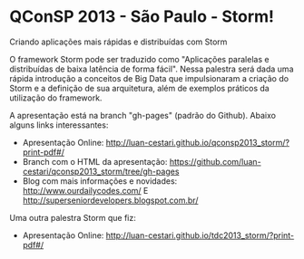 QConSP 2013 - São Paulo - Storm! 
=============================

Criando aplicações mais rápidas e distribuídas com Storm

O framework Storm pode ser traduzido como "Aplicações paralelas e distribuídas de baixa latência de forma fácil". Nessa palestra será
dada uma rápida introdução a conceitos de Big Data que impulsionaram a criação do Storm e a definição de sua arquitetura, além de exemplos
práticos da utilização do framework.

A apresentação está na branch "gh-pages" (padrão do Github). Abaixo alguns links interessantes:

- Apresentação Online: http://luan-cestari.github.io/qconsp2013_storm/?print-pdf#/
- Branch com o HTML da apresentação: https://github.com/luan-cestari/qconsp2013_storm/tree/gh-pages
- Blog com mais informações e novidades: http://www.ourdailycodes.com/   E     http://superseniordevelopers.blogspot.com.br/

Uma outra palestra Storm que fiz:

- Apresentação Online: http://luan-cestari.github.io/tdc2013_storm/?print-pdf#/
